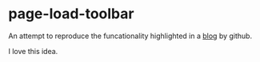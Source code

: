 page-load-toolbar
=================

An attempt to reproduce the funcationality highlighted in a
[blog](https://github.com/blog/1252-how-we-keep-github-fast) by github.

I love this idea.

